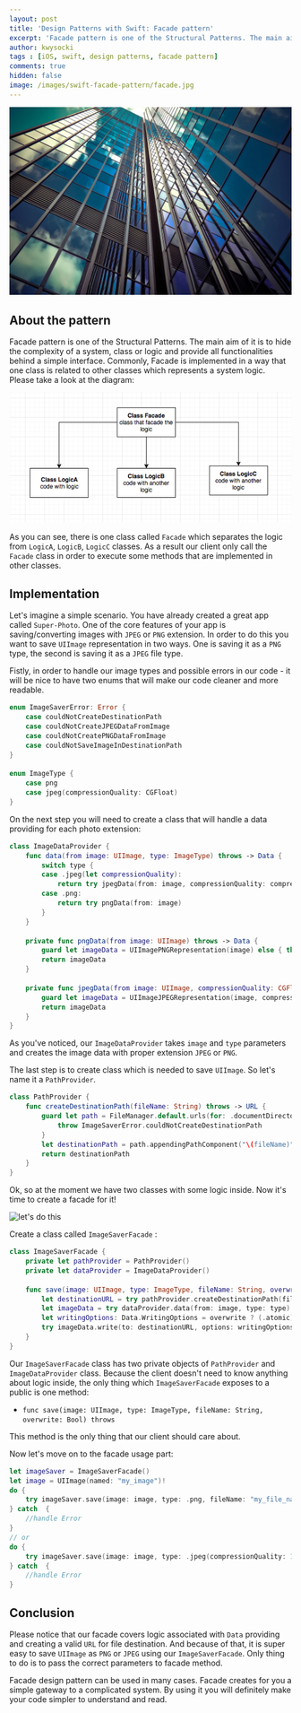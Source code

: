 ```yaml
---
layout: post
title: 'Design Patterns with Swift: Facade pattern'
excerpt: 'Facade pattern is one of the Structural Patterns. The main aim of it is to hide the complexity of system, class or logic and provide a simple interface  - use your system easier.'
author: kwysocki
tags : [iOS, swift, design patterns, facade pattern]
comments: true
hidden: false
image: /images/swift-facade-pattern/facade.jpg
---
```


![facade image](/images/swift-facade-pattern/facade.jpg)

## About the pattern

Facade pattern is one of the Structural Patterns. The main aim of it is to hide the complexity of a system, class or logic and provide all functionalities behind a simple interface.
Commonly, Facade is implemented in a way that one class is related to other classes which represents a system logic. Please take a look at the diagram:

![diagram](/images/swift-facade-pattern/diagram.png)

As you can see, there is one class called `Facade` which separates the logic from `LogicA`, `LogicB`, `LogicC` classes. As a result our client only call the `Facade` class in order to execute some methods that are implemented in other classes.

## Implementation

Let's imagine a simple scenario. You have already created a great app called `Super-Photo`. One of the core features of your app is saving/converting images with `JPEG` or `PNG` extension. In order to do this you want to save `UIImage` representation in two ways. One is saving it as a `PNG` type, the second is saving it as a `JPEG` file type.

Fistly, in order to handle our image types and possible errors in our code - it will be nice to have two enums that will make our code cleaner and more readable.

```swift
enum ImageSaverError: Error {
    case couldNotCreateDestinationPath
    case couldNotCreateJPEGDataFromImage
    case couldNotCreatePNGDataFromImage
    case couldNotSaveImageInDestinationPath
}

enum ImageType {
    case png
    case jpeg(compressionQuality: CGFloat)
}
```

On the next step you will need to create a class that will handle a data providing for each photo extension:

```swift
class ImageDataProvider {
    func data(from image: UIImage, type: ImageType) throws -> Data {
        switch type {
        case .jpeg(let compressionQuality):
            return try jpegData(from: image, compressionQuality: compressionQuality)
        case .png:
            return try pngData(from: image)
        }
    }

    private func pngData(from image: UIImage) throws -> Data {
        guard let imageData = UIImagePNGRepresentation(image) else { throw ImageSaverError.couldNotCreateJPEGDataFromImage }
        return imageData
    }

    private func jpegData(from image: UIImage, compressionQuality: CGFloat) throws -> Data {
        guard let imageData = UIImageJPEGRepresentation(image, compressionQuality) else { throw ImageSaverError.couldNotCreatePNGDataFromImage }
        return imageData
    }
}
```

As you've noticed, our `ImageDataProvider` takes `image` and `type` parameters and creates the image data with proper extension `JPEG` or `PNG`.

The last step is to create class which is needed to save `UIImage`. So let's name it a `PathProvider`. 

```swift
class PathProvider {
    func createDestinationPath(fileName: String) throws -> URL {
        guard let path = FileManager.default.urls(for: .documentDirectory, in: .userDomainMask).first else {
            throw ImageSaverError.couldNotCreateDestinationPath
        }
        let destinationPath = path.appendingPathComponent("\(fileName)")
        return destinationPath
    }
}
```

Ok, so at the moment we have two classes with some logic inside. Now it's time to create a facade for it!

![let's do this](./swift-facade-pattern/do_this.gif)

Create a class called `ImageSaverFacade` :

```swift
class ImageSaverFacade {
    private let pathProvider = PathProvider()
    private let dataProvider = ImageDataProvider()

    func save(image: UIImage, type: ImageType, fileName: String, overwrite: Bool) throws {
        let destinationURL = try pathProvider.createDestinationPath(fileName: fileName)
        let imageData = try dataProvider.data(from: image, type: type)
        let writingOptions: Data.WritingOptions = overwrite ? (.atomic) : (.withoutOverwriting)
        try imageData.write(to: destinationURL, options: writingOptions)
    }
}
```

Our `ImageSaverFacade` class has two private objects of `PathProvider` and `ImageDataProvider` class. Because the client doesn't need to know anything about logic inside, the only thing which `ImageSaverFacade` exposes to a public is one method:

* `func save(image: UIImage, type: ImageType, fileName: String, overwrite: Bool) throws`

This method is the only thing that our client should care about.

Now let's move on to the facade usage part:

```swift
let imageSaver = ImageSaverFacade()
let image = UIImage(named: "my_image")!
do {
    try imageSaver.save(image: image, type: .png, fileName: "my_file_name", overwrite: true)
} catch  {
    //handle Error
}
// or
do {
    try imageSaver.save(image: image, type: .jpeg(compressionQuality: 1.0), fileName: "my_file_name", overwrite: false)
} catch  {
    //handle Error
}
```


## Conclusion

Please notice that our facade covers logic associated with `Data` providing and creating a valid `URL` for file destination. And because of that, it is super easy to save `UIImage` as `PNG` or `JPEG` using our `ImageSaverFacade`. Only thing to do is to pass the correct parameters to facade method.

Facade design pattern can be used in many cases. Facade creates for you a simple gateway to a complicated system. By using it you will definitely make your code simpler to understand and read.